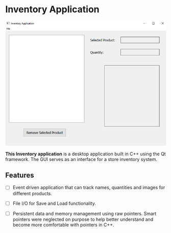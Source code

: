 # Inventory Application

![](inventory.gif)

**This Inventory application** is a desktop application built in C++ using the Qt framework. The GUI serves as an interface for a store inventory system.

## Features

* [ ] Event driven application that can track names, quantities and images for different products.
* [ ] File I/O for Save and Load functionality.
* [ ] Persistent data and memory management using raw pointers. Smart pointers were neglected on purpose to help better understand and become 
more comfortable with pointers in C++.

